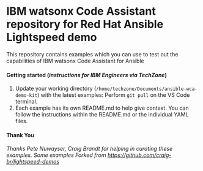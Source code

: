 # IBM watsonx Code Assistant repository for Red Hat Ansible Lightspeed demo
This repository contains examples which you can use to test out the capabilities of IBM watsonx Code Assistant for Ansible

#### Getting started (_instructions for IBM Engineers via TechZone_)
1. Update your working directory (`/home/techzone/Documents/ansible-wca-demo-kit`) with the latest examples: Perform `git pull` on the VS Code terminal.
2. Each example has its own README.md to help give context. You can follow the instructions within the README.md or the individual YAML files.

#### Thank You
_Thanks Pete Nuwayser, Craig Brandt for helping in curating these examples. Some examples _Forked from_ https://github.com/craig-br/lightspeed-demos_

